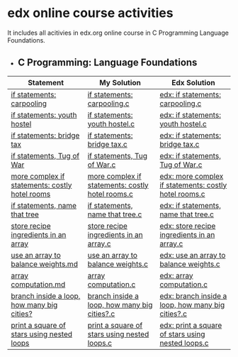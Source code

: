 # edx online course activities
It includes all acitivies in edx.org online course in C Programming Language Foundations.

  - ## C Programming: Language Foundations

| Statement| My Solution | Edx Solution |
|--|--|--|
| [if statements: carpooling](https://github.com/p3uj/edx---online-course-activities/blob/b0fb1c4eea420e6516a2fa757cb613f75e9c3ff2/if%20statements:%20carpooling.md)| [if statements: carpooling.c](https://github.com/p3uj/edx---online-course-activities/blob/8b0deee0a004e091725823f484dfc62cd1f4e730/if%20statements:%20carpooling.c)| [edx: if statements: carpooling.c](https://github.com/p3uj/edx---online-course-activities/blob/25b74c82c13a1554d568c8cc7a007fcfd57939ac/edx:%20if%20statements:%20carpooling.c)
| [if statements: youth hostel](https://github.com/p3uj/edx---online-course-activities/blob/7b716ad742ea08874c26e344f37f0e2b822aeb7b/if%20statements:%20youth%20hostel.md)| [if statements: youth hostel.c](https://github.com/p3uj/edx---online-course-activities/blob/93d29140e5c664a2995e587a0137166d0d9aa086/if%20statements:%20youth%20hostel.c)| [edx: if statements: youth hostel.c](https://github.com/p3uj/edx---online-course-activities/blob/275614f3d2ca2ecd9c99f746f4b64ba35c99fdfc/edx:%20if%20statements:%20youth%20hostel.c)
| [if statements: bridge tax](https://github.com/p3uj/edx---online-course-activities/blob/cf1e1bb3165fbdbe1891ef47fde7171eaf8ee731/if%20statements:%20bridge%20tax.md)| [if statements: bridge tax.c](https://github.com/p3uj/edx---online-course-activities/blob/c89eb09b729676201545629d1434e9aa3e4c88b2/if%20statements:%20bridge%20tax.c)| [edx: if statements: bridge tax.c](https://github.com/p3uj/edx---online-course-activities/blob/44edb6f812aa0379e434c1485398a097cb4817b3/edx:%20if%20statements:%20bridge%20tax.c)
| [if statements, Tug of War](https://github.com/p3uj/edx---online-course-activities/blob/fb2035fdafbc1940e385d425911997bc40f2c5ac/if%20statements,%20Tug%20of%20War.md)| [if statements, Tug of War.c](https://github.com/p3uj/edx---online-course-activities/blob/1080986c135b999cfcb477bc70bb7a9be6d43351/if%20statements,%20Tug%20of%20War.c)| [edx: if statements, Tug of War.c](https://github.com/p3uj/edx---online-course-activities/blob/95cbcc3907f8e3feb9ebc4a2f957bc278de4bb41/edx:%20if%20statements,%20Tug%20of%20War.c)
| [more complex if statements: costly hotel rooms](https://github.com/p3uj/edx---online-course-activities/blob/bd098a385a810717df444d0bf579385b90faf6cc/more%20complex%20if%20statements:%20costly%20hotel%20rooms.md)|[more complex if statements: costly hotel rooms.c](https://github.com/p3uj/edx---online-course-activities/blob/a7a378763f28067006c242047921c2b428b26701/more%20complex%20if%20statements:%20costly%20hotel%20rooms.c)| [edx: more complex if statements: costly hotel rooms.c](https://github.com/p3uj/edx---online-course-activities/blob/0da44f592c25753d60a63d95557c9e1ad20ae54b/edx:%20more%20complex%20if%20statements:%20costly%20hotel%20rooms.c)
| [if statements, name that tree](https://github.com/p3uj/edx---online-course-activities/blob/3d4ad84d31a3908c7def2e4fef5d9057807874aa/if%20statements,%20name%20that%20tree.md)| [if statements, name that tree.c](https://github.com/p3uj/edx---online-course-activities/blob/9c3e1485cbdb8c7c8c87683ebe33bcd51ca049ab/if%20statements,%20name%20that%20tree.c)| [edx: if statements, name that tree.c](https://github.com/p3uj/edx---online-course-activities/blob/0483037403dbb32288f203c377ae40a19f4b1675/edx:%20if%20statements,%20name%20that%20tree.c)
| [store recipe ingredients in an array](https://github.com/p3uj/edx---online-course-activities/blob/ca96d0d8742b5fe2259ee2e6d98a718c37e2d7d8/store%20recipe%20ingredients%20in%20an%20array.md)| [store recipe ingredients in an array.c](https://github.com/p3uj/edx---online-course-activities/blob/a524fe9d46e8e001e695fd97fe37bbcf5c6788e4/store%20recipe%20ingredients%20in%20an%20array.c)| [edx: store recipe ingredients in an array.c](https://github.com/p3uj/edx---online-course-activities/blob/1f333898b25ed26bc56c4eddc755bba3c4e83adf/edx:%20store%20recipe%20ingredients%20in%20an%20array.c)
| [use an array to balance weights.md](https://github.com/p3uj/edx---online-course-activities/blob/11f3465c4a0458cc59a9e07f429e63185f62ebf5/use%20an%20array%20to%20balance%20weights.md)| [use an array to balance weights.c](https://github.com/p3uj/edx---online-course-activities/blob/212963018fab1406a34675d8490b8c48b7dbaf7a/use%20an%20array%20to%20balance%20weights.c)| [edx: use an array to balance weights.c](https://github.com/p3uj/edx---online-course-activities/blob/ceb5195e28fec6dc3858cd8b31b798675d295e27/edx:%20use%20an%20array%20to%20balance%20weights.c)
| [array computation.md](https://github.com/p3uj/edx---online-course-activities/blob/600e0636de4871089c86ec458e23f90cad568c30/array%20computation.md)| [array computation.c](https://github.com/p3uj/edx---online-course-activities/blob/031b0837525ec1ed193173d51a11e9988917ff71/array%20computation.c)| [edx: array computation.c](https://github.com/p3uj/edx---online-course-activities/blob/6ac9f8e2a545b2e36536da2109e3882cfd5adfd1/edx:%20array%20computation.c)
| [branch inside a loop, how many big cities?](https://github.com/p3uj/edx---online-course-activities/blob/fa6ae2b6c3a40d824a9d7572820724db330ed631/branch%20inside%20a%20loop,%20how%20many%20big%20cities%3F.md)| [branch inside a loop, how many big cities?.c](https://github.com/p3uj/edx---online-course-activities/blob/fc29aed9aeaaa550bdaa7f07239d04cccd980a32/branch%20inside%20a%20loop,%20how%20many%20big%20cities%3F.c)| [edx: branch inside a loop, how many big cities?.c](https://github.com/p3uj/edx---online-course-activities/blob/638e52a1a721e4938b5a1aab7719fc87a37fb16d/edx:%20branch%20inside%20a%20loop,%20how%20many%20big%20cities%3F.c)
| [print a square of stars using nested loops](https://github.com/p3uj/edx---online-course-activities/blob/9025f48286aa6a142893ad7ca5af5e6d50eb0ade/print%20a%20square%20of%20stars%20using%20nested%20loops.md)| [print a square of stars using nested loops.c](https://github.com/p3uj/edx---online-course-activities/blob/2f804bd314d1a4ceb92e75f00a4e81ce0a674afe/print%20a%20square%20of%20stars%20using%20nested%20loops.c)| [edx: print a square of stars using nested loops.c](https://github.com/p3uj/edx---online-course-activities/blob/5bb4a3d2408a5be77dcb7fbe5f40ba0b4b108f9f/edx:%20print%20a%20square%20of%20stars%20using%20nested%20loops.c)
